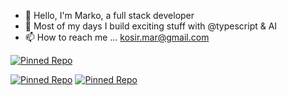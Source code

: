 - 👋 Hello, I'm Marko, a full stack developer
- 🌱 Most of my days I build exciting stuff with @typescript & AI
- 📫 How to reach me ... kosir.mar@gmail.com

[![Pinned Repo](https://github-readme-stats.vercel.app/api/pin/?username=mkosir&repo=typescript-style-guide&bg_color=00000000&border_color=444c56&title_color=58a6ff&text_color=adbac7)](https://github.com/mkosir/typescript-style-guide)

[![Pinned Repo](https://github-readme-stats.vercel.app/api/pin/?username=mkosir&repo=trpc-api-boilerplate&bg_color=00000000&border_color=444c56&title_color=58a6ff&text_color=adbac7)](https://github.com/mkosir/trpc-api-boilerplate)
[![Pinned Repo](https://github-readme-stats.vercel.app/api/pin/?username=mkosir&repo=react-parallax-tilt&bg_color=00000000&border_color=444c56&title_color=58a6ff&text_color=adbac7)](https://github.com/mkosir/react-parallax-tilt)
